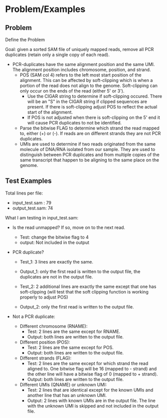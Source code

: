 # Problem/Examples

## Problem
Define the Problem

Goal: given a sorted SAM file of uniquely mapped reads, remove all PCR duplicates (retain only a single copy of each read).
- PCR-duplicates have the same alignment position and the same UMI. The alignment position includes chromosome, position, and strand. 
    - POS (SAM col 4) refers to the left most start position of the alignment. This can be affected by soft-clipping which is when a portion of the read does not align to the genome. Soft-clipping can only occur on the ends of the read (either 5' or 3'). 
        - Use the CIGAR string to determine if soft-clipping occured. There will be an "S" in the CIGAR string if clipped sequences are present. If there is soft-clipping adjust POS to reflect the actual start of the alignment. 
        - If POS is not adjusted when there is soft-clipping on the 5' end it will cause PCR duplicates to not be identified. 
    - Parse the bitwise FLAG to determine which strand the read mapped to, either (+) or (-). If reads are on different strands they are not PCR duplicates. 
    - UMIs are used to determine if two reads originated from the same molecule of DNA/RNA isolated from our sample. They are used to distinguish between PCR duplicates and from multiple copies of the same transcript that happen to be aligning to the same place on the genome. 


## Test Examples

Total lines per file: 
- input_test.sam : 79 
- output_test.sam: 74

What I am testing in input_test.sam: 
- Is the read unmapped? If so, move on to the next read. 
    - Test: change the bitwise flag to 4
    - output: Not included in the output
- PCR duplicate? 
    - Test_1: 3 lines are exactly the same. 
    - Output_1: only the first read is written to the output file, the duplicates are not in the output file. 

    - Test_2: 2 additional lines are exactly the same except that one has soft-clipping (will test that the soft clipping function is working properly to adjust POS)
    - Output_2: only the first read is written to the output file. 

- Not a PCR duplicate: 
    - Different chromosome (RNAME): 
        - Test: 2 lines are the same except for RNAME.
        - Output: both lines are written to the output file. 
    - Different position (POS): 
        - Test: 2 lines are the same except for POS.
        - Output: both lines are written to the output file. 
    - Different strands (FLAG): 
        - Test: 2 lines are the same except for which strand the read aligned to. One bitwise flag will be 16 (mapped to - strand) and the other line will have a bitwise flag of 0 (mapped to + strand). 
        - Output: both lines are written to the output file. 
    - Different UMIs (QNAME) or unknown UMI: 
        - Test: 2 lines that are identical except for the known UMIs and another line that has an unknown UMI. 
        - Output: 2 lines with known UMIs are in the output file. The line with the unknown UMI is skipped and not included in the output file. 
